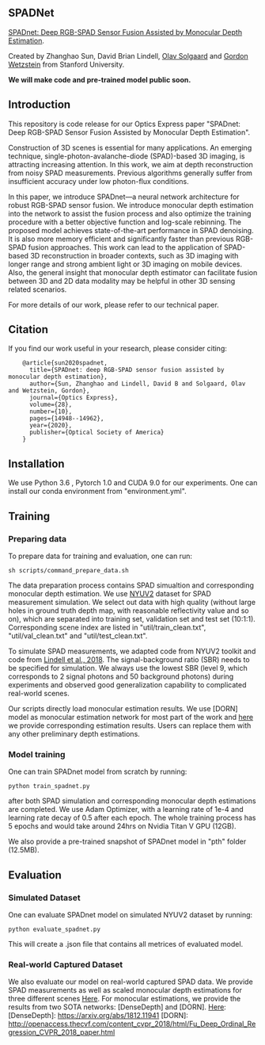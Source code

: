 ## SPADNet
[SPADnet: Deep RGB-SPAD Sensor Fusion Assisted by Monocular Depth Estimation]. 

[SPADnet: Deep RGB-SPAD Sensor Fusion Assisted by Monocular Depth Estimation]: https://www.osapublishing.org/oe/abstract.cfm?uri=oe-28-10-14948


Created by Zhanghao Sun, David Brian Lindell, [Olav Solgaard] and [Gordon Wetzstein] from Stanford University.

**We will make code and pre-trained model public soon.**

[Olav Solgaard]: https://solgaardlab.stanford.edu/#research
[Gordon Wetzstein]: http://www.computationalimaging.org

## Introduction
This repository is code release for our Optics Express paper "SPADnet: Deep RGB-SPAD Sensor Fusion Assisted by Monocular Depth Estimation". 

Construction of 3D scenes is essential for many applications. An emerging technique, single-photon-avalanche-diode (SPAD)-based 3D imaging, is attracting increasing attention. In this work, we aim at depth reconstruction from noisy SPAD measurements. Previous algorithms generally suffer from insufficient accuracy under low photon-flux conditions. 

In this paper, we introduce SPADnet—a neural network architecture for robust RGB-SPAD sensor fusion. We introduce monocular depth estimation into the network to assist the fusion process and also optimize the training procedure with a better objective function and log-scale rebinning. The proposed model achieves state-of-the-art performance in SPAD denoising. It is also more memory efficient and significantly faster than previous RGB-SPAD fusion approaches. This work can lead to the application of SPAD-based 3D reconstruction in broader contexts, such as 3D imaging with longer range and strong ambient light or 3D imaging on mobile devices. Also, the general insight that monocular depth estimator can facilitate fusion between 3D and 2D data modality may be helpful in other 3D sensing related scenarios.

For more details of our work, please refer to our technical paper.

## Citation
If you find our work useful in your research, please consider citing:

        @article{sun2020spadnet,
          title={SPADnet: deep RGB-SPAD sensor fusion assisted by monocular depth estimation},
          author={Sun, Zhanghao and Lindell, David B and Solgaard, Olav and Wetzstein, Gordon},
          journal={Optics Express},
          volume={28},
          number={10},
          pages={14948--14962},
          year={2020},
          publisher={Optical Society of America}
        }

## Installation
We use Python 3.6 , Pytorch 1.0 and CUDA 9.0 for our experiments. One can install our conda environment from "environment.yml".

## Training
### Preparing data
To prepare data for training and evaluation, one can run:

    sh scripts/command_prepare_data.sh
    
The data preparation process contains SPAD simualtion and corresponding monocular depth estimation. We use [NYUV2] dataset for SPAD measurement simulation. We select out data with high quality (without large holes in ground truth depth map, with reasonable reflectivity value and so on), which are separated into training set, validation set and test set (10:1:1). Corresponding scene index are listed in "util/train_clean.txt", "util/val_clean.txt" and "util/test_clean.txt".

To simulate SPAD measurements, we adapted code from NYUV2 toolkit and code from [Lindell et al., 2018]. The signal-background ratio (SBR) needs to be specified for simulation. We always use the lowest SBR (level 9, which corresponds to 2 signal photons and 50 background photons) during experiments and observed good generalization capability to complicated real-world scenes.

Our scripts directly load monocular estimation results. We use [DORN] model as monocular estimation network for most part of the work and [here] we provide corresponding estimation results. Users can replace them with any other preliminary depth estimations.

[Lindell et al., 2018]: http://www.computationalimaging.org/publications/single-photon-3d-imaging-with-deep-sensor-fusion/
[here]: https://drive.google.com/file/d/1bHpdTCIARwOazWa7Up3o31hrGDmwetj4/view?usp=sharing

### Model training
One can train SPADnet model from scratch by running:
    
    python train_spadnet.py
    
after both SPAD simulation and corresponding monocular depth estimations are completed. We use Adam Optimizer, with a learning rate of 1e-4 and learning rate decay of 0.5 after each epoch. The whole training process has 5 epochs and would take around 24hrs on Nvidia Titan V GPU (12GB).

We also provide a pre-trained snapshot of SPADnet model in "pth" folder (12.5MB).

[NYUV2]: https://cs.nyu.edu/~silberman/datasets/nyu_depth_v2.html

## Evaluation
### Simulated Dataset
One can evaluate SPADnet model on simulated NYUV2 dataset by running:
    
    python evaluate_spadnet.py

This will create a .json file that contains all metrices of evaluated model.

### Real-world Captured Dataset
We also evaluate our model on real-world captured SPAD data. We provide SPAD measurements as well as scaled monocular depth estimations for three different scenes [Here]. For monocular estimations, we provide the results from two SOTA networks: [DenseDepth] and [DORN].
[Here]: 
[DenseDepth]: https://arxiv.org/abs/1812.11941
[DORN]: http://openaccess.thecvf.com/content_cvpr_2018/html/Fu_Deep_Ordinal_Regression_CVPR_2018_paper.html

